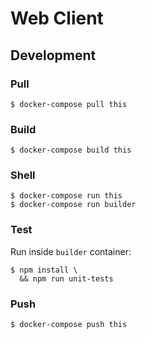 # Web Client

## Development

### Pull

```
$ docker-compose pull this
```

### Build

```
$ docker-compose build this
```

### Shell

```
$ docker-compose run this
$ docker-compose run builder
```

### Test

Run inside `builder` container:

```
$ npm install \
  && npm run unit-tests
```

### Push

```
$ docker-compose push this
```
